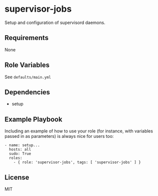 supervisor-jobs
========

Setup and configuration of supervisord daemons.

Requirements
------------

None

Role Variables
--------------

See `defaults/main.yml`

Dependencies
------------

* setup

Example Playbook
-------------------------

Including an example of how to use your role (for instance, with variables passed in as parameters) is always nice for users too:

    - name: setup...
      hosts: all
      sudo: True
      roles:
        - { role: 'supervisor-jobs', tags: [ 'supervisor-jobs' ] }

License
-------

MIT
